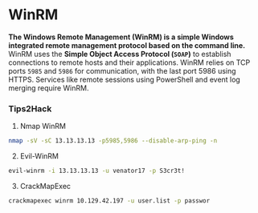 # WinRM

**The Windows Remote Management (WinRM) is a simple Windows integrated remote management protocol based on the command line.** WinRM uses the **Simple Object Access Protocol (`SOAP`)** to establish connections to remote hosts and their applications. WinRM relies on TCP ports `5985` and `5986` for communication, with the last port 5986 using HTTPS. Services like remote sessions using PowerShell and event log merging require WinRM.

### Tips2Hack

1. Nmap WinRM

```bash
nmap -sV -sC 13.13.13.13 -p5985,5986 --disable-arp-ping -n
```

2. Evil-WinRM

```bash
evil-winrm -i 13.13.13.13 -u venator17 -p S3cr3t!
```

3. CrackMapExec

```bash
crackmapexec winrm 10.129.42.197 -u user.list -p passwor
```
